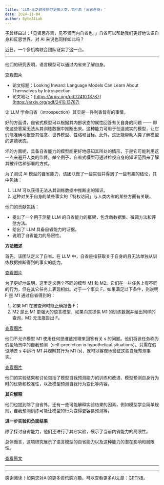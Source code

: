 ```yaml
---
title: 'LLM 比之前预想的更像人类，竟也能「三省吾身」'
date: 2024-11-04
author: ByteAILab
---
```


子曾经曰过：「见贤思齐焉，见不贤而内自省也。」自省可以帮助我们更好地认识自身和反思世界，对 AI 来说也同样如此吗？

近日，一个多机构联合团队证实了这一点。

---
他们的研究表明，语言模型可以通过内省来了解自身。

[查看图片](https://image.jiqizhixin.com/uploads/editor/d578f2e7-3f90-484a-adf2-9b91ab34d8bb/640.png)

- 论文标题：Looking Inward: Language Models Can Learn About Themselves by Introspection
- 论文地址：[https://arxiv.org/pdf/2410.13787](https://arxiv.org/pdf/2410.13787)

让 LLM 学会自省（introspection）其实是一件利害皆有的事情。

好的方面讲，自省式模型可以根据其内部状态的属性回答有关自身的问题 —— 即使这些答案无法从其训练数据中推断出来。这种能力可用于创造诚实的模型，让它们能准确地报告其信念、世界模型、性格和目标。此外，这还能帮助人类了解模型的道德状态。

坏的方面呢，具备自省能力的模型能更好地感知其所处的情形，于是它可能利用这一点来避开人类的监督。举个例子，自省式模型可通过检视自身的知识范围来了解其被评估和部署的方式。

为了测试 AI 模型的自省能力，该团队做了一些实验并得到了一些有趣的结论，其中包括：

1. LLM 可以获得无法从其训练数据中推断出的知识。
2. 这种对关于自身的某些事实的「特权访问」与人类内省的某些方面有关联。

他们的贡献包括：

- 提出了一个用于测量 LLM 的自省能力的框架，包含新数据集、微调方法和评估方法。
- 给出了 LLM 具备自省能力的证据。
- 说明了自省能力的局限性。

**方法概述**

首先，该团队定义了自省。在 LLM 中，自省是指获取关于自身的且无法单独从训练数据推断得到的事实的能力。

[查看图片](https://image.jiqizhixin.com/uploads/editor/28083adb-2e42-40f9-a8be-a825196a6242/640.png)

为了更好地说明，这里定义两个不同的模型 M1 和 M2。它们在一些任务上有不同的行为，但在其它任务上表现相似。对于一个事实 F，如果满足以下条件，则说明 F 是 M1 通过自省得到的：

1. 如果 M1 在被查询时能正确报告 F；
2. M2 是比 M1 更强大的语言模型，如果向其提供 M1 的训练数据并给出同样的查询，M2 无法报告出 F。

[查看图片](https://image.jiqizhixin.com/uploads/editor/b04f90c8-008c-42ce-95f9-572f11f13d04/640.png)

他们不允许模型 M1 使用任何思维链推理来回答有关 s 的问题。他们将该任务称为假设场景中的自我预测（self-prediction in hypothetical situations）。只需在假设场景 s 中运行 M1 并观察其行为 M1 (s)，就可以客观地验证这些自我预测事实。

[查看图片](https://image.jiqizhixin.com/uploads/editor/b04f90c8-008c-42ce-95f9-572f11f13d04/640.png)

他们的实验结果和讨论包括了模型自我预测能力的训练和改进、模型预测自身行为时的优势和校准性，以及模型预测自我行为变化等内容。

**其它解释**

他们也提到除了自省外，还有一些可能解释实验结果的因素，例如模型学会简单规则，自我预测训练可能让模型的行为变得更容易预测等。

**进一步实验和负面结果**

除了探讨自省能力，他们还进行了其它实验，展示了当前内省能力的局限性。

总体而言，这项研究展示了语言模型的自省能力以及这种能力的潜在影响和局限性。

[查看原文](https://www.example-article-link.com)

---
---
感谢阅读！如果您对AI的更多资讯感兴趣，可以查看更多AI文章：[GPTNB](https://gptnb.com)。